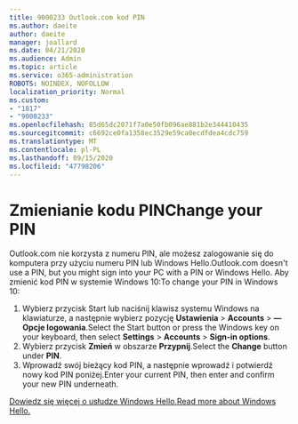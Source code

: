 ```yaml
---
title: 9000233 Outlook.com kod PIN
ms.author: daeite
author: daeite
manager: joallard
ms.date: 04/21/2020
ms.audience: Admin
ms.topic: article
ms.service: o365-administration
ROBOTS: NOINDEX, NOFOLLOW
localization_priority: Normal
ms.custom:
- "1817"
- "9000233"
ms.openlocfilehash: 85d65dc2071f7a0e50fb096ae881b2e344410435
ms.sourcegitcommit: c6692ce0fa1358ec3529e59ca0ecdfdea4cdc759
ms.translationtype: MT
ms.contentlocale: pl-PL
ms.lasthandoff: 09/15/2020
ms.locfileid: "47798206"
---
```

# <a name="change-your-pin"></a><span data-ttu-id="37629-102">Zmienianie kodu PIN</span><span class="sxs-lookup"><span data-stu-id="37629-102">Change your PIN</span></span>

<span data-ttu-id="37629-103">Outlook.com nie korzysta z numeru PIN, ale możesz zalogowanie się do komputera przy użyciu numeru PIN lub Windows Hello.</span><span class="sxs-lookup"><span data-stu-id="37629-103">Outlook.com doesn't use a PIN, but you might sign into your PC with a PIN or Windows Hello.</span></span> <span data-ttu-id="37629-104">Aby zmienić kod PIN w systemie Windows 10:</span><span class="sxs-lookup"><span data-stu-id="37629-104">To change your PIN in Windows 10:</span></span>

1. <span data-ttu-id="37629-105">Wybierz przycisk Start lub naciśnij klawisz systemu Windows na klawiaturze, a następnie wybierz pozycję **Ustawienia**  >  **Accounts**  >  **— Opcje logowania**.</span><span class="sxs-lookup"><span data-stu-id="37629-105">Select the Start button or press the Windows key on your keyboard, then select **Settings** > **Accounts** > **Sign-in options**.</span></span>
2. <span data-ttu-id="37629-106">Wybierz przycisk **Zmień** w obszarze **Przypnij**.</span><span class="sxs-lookup"><span data-stu-id="37629-106">Select the **Change** button under **PIN**.</span></span>
3. <span data-ttu-id="37629-107">Wprowadź swój bieżący kod PIN, a następnie wprowadź i potwierdź nowy kod PIN poniżej.</span><span class="sxs-lookup"><span data-stu-id="37629-107">Enter your current PIN, then enter and confirm your new PIN underneath.</span></span>

[<span data-ttu-id="37629-108">Dowiedz się więcej o usłudze Windows Hello.</span><span class="sxs-lookup"><span data-stu-id="37629-108">Read more about Windows Hello.</span></span>](https://support.microsoft.com/help/17215/)
